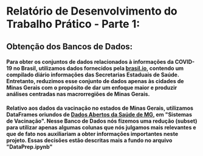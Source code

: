 # **Relatório de Desenvolvimento do Trabalho Prático - Parte 1:**

## Obtenção dos Bancos de Dados:
#### Para obter os conjuntos de dados relacionados à informações da COVID-19 no Brasil, utilizamos dados fornecidos pela [brasil.io](https://brasil.io/dataset/covid19/files/), contendo um compilado diário informações das Secretarias Estaduais de Saúde. Entretanto, reduzimos esse conjunto de dados apenas às cidades de Minas Gerais com o propósito de dar um enfoque maior e produzir análises centradas nas macrorregiões de Minas Gerais.

#### Relativo aos dados da vacinação no estados de Minas Gerais, utilizamos DataFrames oriundos de [Dados Abertos da Saúde de MG](https://coronavirus.saude.mg.gov.br/dadosabertos), em "Sistemas de Vacinação". Nesse Banco de Dados nós fizemos uma redução (subset) para utilizar apenas algumas colunas que nós julgamos mais relevantes e que de fato nos auxiliariam a obter informações importantes neste projeto. Essas decisões estão descritas mais a fundo no arquivo "DataPrep.ipynb"